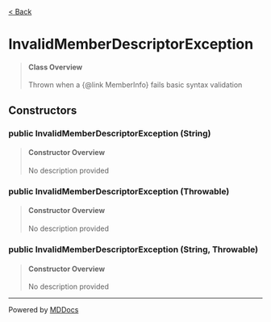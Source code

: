 [< Back](../README.md)
# InvalidMemberDescriptorException #
>#### Class Overview ####
>Thrown when a {@link MemberInfo} fails basic syntax validation
## Constructors ##
### public InvalidMemberDescriptorException (String) ###
>#### Constructor Overview ####
>No description provided
>
### public InvalidMemberDescriptorException (Throwable) ###
>#### Constructor Overview ####
>No description provided
>
### public InvalidMemberDescriptorException (String, Throwable) ###
>#### Constructor Overview ####
>No description provided
>

---
Powered by [MDDocs](https://github.com/VRCube/MDDocs)